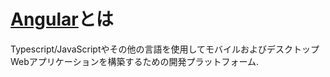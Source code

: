 # [Angular](https://github.com/angular/angular)とは
Typescript/JavaScriptやその他の言語を使用してモバイルおよびデスクトップWebアプリケーションを構築するための開発プラットフォーム.
